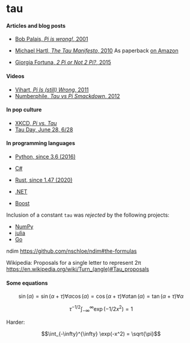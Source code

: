 # tau


#### Articles and blog posts

- [Bob Palais, _Pi is wrong!_, 2001](http://www.math.utah.edu/~palais/pi.pdf)

- [Michael Hartl, _The Tau Manifesto_, 2010](https://tauday.com/tau-manifesto)
  As paperback [on Amazon](https://www.amazon.com/Tau-Manifesto-No-really-pi-is-wrong/dp/B096CXMQ3W/)

- [Giorgia Fortuna, _2 Pi or Not 2 Pi?_, 2015](https://blog.wolfram.com/2015/06/28/2-pi-or-not-2-pi/)

#### Videos

- [Vihart, _Pi Is (still) Wrong_, 2011](https://youtu.be/jG7vhMMXagQ)
- [Numberphile, _Tau vs Pi Smackdown_, 2012](https://youtu.be/ZPv1UV0rD8U)

#### In pop culture

- [XKCD, _Pi vs. Tau_](https://xkcd.com/1292/)
- [Tau Day, June 28, 6/28](https://www.google.com/search?q=tau+day&oq=tau+day&aqs=chrome..69i57j69i59j35i39l2j69i60l4.1043j0j7&sourceid=chrome&ie=UTF-8)

#### In programming languages

- [Python, since 3.6 (2016)](https://www.python.org/dev/peps/pep-0628/)
- [C#](https://docs.microsoft.com/en-us/dotnet/api/system.math?redirectedfrom=MSDN&view=net-5.0#fields)
- [Rust, since 1.47 (2020)](https://doc.rust-lang.org/std/f64/consts/constant.TAU.html)
- [.NET](https://docs.microsoft.com/en-us/dotnet/api/system.math.tau?view=net-5.0)

- [Boost](https://www.boost.org/doc/libs/1_77_0/boost/math/constants/constants.hpp)


Inclusion of a constant `tau` was _rejected_ by the following projects:

- [NumPy](https://github.com/numpy/numpy/pull/9696)
- [julia](https://github.com/JuliaLang/julia/pull/4864)
- [Go](https://github.com/golang/go/issues/40663)

ndim
https://github.com/nschloe/ndim#the-formulas

Wikipedia:
Proposals for a single letter to represent 2π
https://en.wikipedia.org/wiki/Turn_(angle)#Tau_proposals

#### Some equations
```math
\sin(\alpha) = \sin(\alpha + \tau) \forall \alpha
\cos(\alpha) = \cos(\alpha + \tau) \forall \alpha
\tan(\alpha) = \tan(\alpha + \tau) \forall \alpha
```
```math
\tau^{-1/2} \int_{-\infty}^{\infty} \exp(-1/2 x^2) = 1
```

Harder:
```math
\int_{-\infty}^{\infty} \exp(-x^2) = \sqrt{\pi}
```
